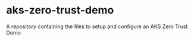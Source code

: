 # aks-zero-trust-demo
A repository containing the files to setup and configure an AKS Zero Trust Demo
